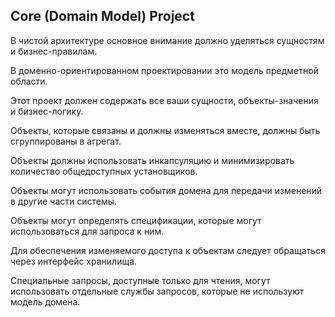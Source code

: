 ## Core (Domain Model) Project

В чистой архитектуре основное внимание должно уделяться сущностям и бизнес-правилам.

В доменно-ориентированном проектировании это модель предметной области.

Этот проект должен содержать все ваши сущности, объекты-значения и бизнес-логику.

Объекты, которые связаны и должны изменяться вместе, должны быть сгруппированы в агрегат.

Объекты должны использовать инкапсуляцию и минимизировать количество общедоступных установщиков.

Объекты могут использовать события домена для передачи изменений в другие части системы.

Объекты могут определять спецификации, которые могут использоваться для запроса к ним.

Для обеспечения изменяемого доступа к объектам следует обращаться через интерфейс хранилища.

Специальные запросы, доступные только для чтения, могут использовать отдельные службы запросов, которые не используют
модель домена.
